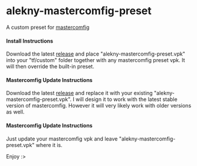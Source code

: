 # alekny-mastercomfig-preset
A custom preset for [mastercomfig](https://www.mastercomfig.com/)

#### Install Instructions
Download the latest [release](https://github.com/alekny/alekny-mastercomfig-preset/releases) and place "alekny-mastercomfig-preset.vpk" into your "tf/custom" folder together with any mastercomfig preset vpk.
It will then override the built-in preset.

#### Mastercomfig Update Instructions
Download the latest [release](https://github.com/alekny/alekny-mastercomfig-preset/releases) and replace it with your existing "alekny-mastercomfig-preset.vpk".
I will design it to work with the latest stable version of mastercomfig. However it will very likely work with older versions as well.

#### Mastercomfig Update Instructions
Just update your mastercomfig vpk and leave "alekny-mastercomfig-preset.vpk" where it is.

Enjoy :>